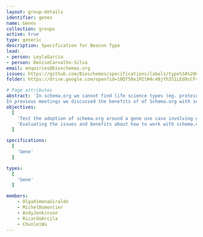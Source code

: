 ```yaml
---
layout: group-details
identifier: genes
name: Genes
collection: groups
active: true
type: generic
description: Specification for Beacon Type
lead: 
- person: LeylaGarcia
- person: DeniseCarvalho-Silva
email: enquiries@bioschemas.org
issues: https://github.com/Bioschemas/specifications/labels/type%3A%20Gene
folder: https://drive.google.com/open?id=10Qf59xiMItW4c48jYh3S1LEd8cCFv0sW

# Page attributes
abstract: 'In schema.org we cannot find life science types (eg. protein, gene, biological pathway) except those types that overlap with healthcare and medicine domains defined by the health schema.org extension (eg. drug, artery).
In previous meetings we discussed the benefits of of Schema.org with several data providers but we also came with a list of concerns that need to be evaluated to be able to encourage data providers to adopt Bioschemas.'
objectives:
  [
    'Test the adoption of schema.org around a gene use case involving gene resources.',
    'Evaluating the issues and benefits about how to work with schema.org and Bioschemas'
  ]

specifications:
  [
    'Gene'
  ]

types:
  [
    'Gene'
  ]

members:
    - OlgaXimenaGiraldo
    - MichelDumontier
    - AndyJenkinson
    - RicardoArcila
    - ChunleiWu
---
```

